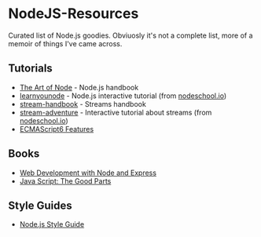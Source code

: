 # NodeJS-Resources
Curated list of Node.js goodies. Obviuosly it's not a complete list, more of a memoir of things I've came across.

## Tutorials
- [The Art of Node](https://github.com/maxogden/art-of-node) - Node.js handbook
- [learnyounode](https://github.com/workshopper/learnyounode) - Node.js interactive tutorial (from [nodeschool.io](http://nodeschool.io/))
- [stream-handbook](https://github.com/substack/stream-handbook) - Streams handbook
- [stream-adventure](https://github.com/substack/stream-adventure) - Interactive tutorial about streams (from [nodeschool.io](http://nodeschool.io/))
- [ECMAScript6 Features](http://es6-features.org/)


## Books
- [Web Development with Node and Express](https://www.safaribooksonline.com/library/view/web-development-with/9781491902288/)
- [Java Script: The Good Parts](https://www.safaribooksonline.com/library/view/javascript-the-good/9780596517748/)

## Style Guides
- [Node.js Style Guide](https://github.com/felixge/node-style-guide)
